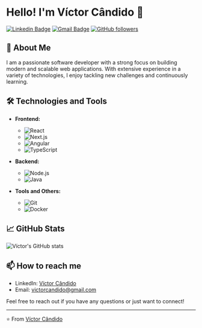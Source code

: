 # Hello! I'm Víctor Cândido 👋

[![Linkedin Badge](https://img.shields.io/badge/-VíctorCandido-blue?style=flat-square&logo=Linkedin&logoColor=white&link=https://www.linkedin.com/in/victor-ev-candido)](https://www.linkedin.com/in/victor-ev-candido)
[![Gmail Badge](https://img.shields.io/badge/-victorcandido@gmail.com-c14438?style=flat-square&logo=Gmail&logoColor=white&link=mailto:victorev@outlook.com)](mailto:victorev@outlook.com)
[![GitHub followers](https://img.shields.io/github/followers/victorcandido?label=Follow&style=social)](https://github.com/victorcandido)

## 🚀 About Me

I am a passionate software developer with a strong focus on building modern and scalable web applications. With extensive experience in a variety of technologies, I enjoy tackling new challenges and continuously learning.

## 🛠 Technologies and Tools

- **Frontend:**
  - ![React](https://img.shields.io/badge/-React-61DAFB?style=flat-square&logo=react&logoColor=white)
  - ![Next.js](https://img.shields.io/badge/-Next.js-000000?style=flat-square&logo=nextdotjs&logoColor=white)
  - ![Angular](https://img.shields.io/badge/-Angular-DD0031?style=flat-square&logo=angular&logoColor=white)
  - ![TypeScript](https://img.shields.io/badge/-TypeScript-007ACC?style=flat-square&logo=typescript&logoColor=white)

- **Backend:**
  - ![Node.js](https://img.shields.io/badge/-Node.js-339933?style=flat-square&logo=nodedotjs&logoColor=white)
  - ![Java](https://img.shields.io/badge/java-%23ED8B00.svg?style=for-the-badge&logo=openjdk&logoColor=white)
  
- **Tools and Others:**
  - ![Git](https://img.shields.io/badge/-Git-F05032?style=flat-square&logo=git&logoColor=white)
  - ![Docker](https://img.shields.io/badge/-Docker-2496ED?style=flat-square&logo=docker&logoColor=white)

## 📈 GitHub Stats

![Víctor's GitHub stats](https://github-readme-stats.vercel.app/api?username=victorcandido&show_icons=true&theme=radical)

## 📫 How to reach me

- LinkedIn: [Víctor Cândido](https://www.linkedin.com/in/victor-ev-candido)
- Email: [victorcandido@gmail.com](mailto:victorev@outlook.com)

Feel free to reach out if you have any questions or just want to connect!

---

⭐️ From [Víctor Cândido](https://github.com/victorcandido)

